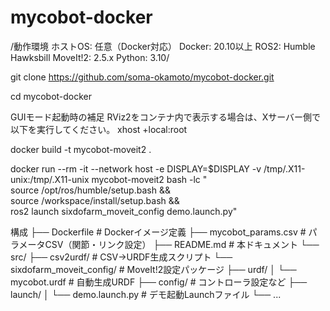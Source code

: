 # mycobot-docker
/動作環境
ホストOS: 任意（Docker対応）
Docker: 20.10以上
ROS2: Humble Hawksbill
MoveIt!2: 2.5.x
Python: 3.10/

git clone https://github.com/soma-okamoto/mycobot-docker.git

cd mycobot-docker

GUIモード起動時の補足
RViz2をコンテナ内で表示する場合は、Xサーバー側で以下を実行してください。
xhost +local:root

docker build -t mycobot-moveit2 .

docker run --rm -it --network host -e DISPLAY=$DISPLAY   -v /tmp/.X11-unix:/tmp/.X11-unix   mycobot-moveit2   bash -lc "\
    source /opt/ros/humble/setup.bash && \
    source /workspace/install/setup.bash && \
    ros2 launch sixdofarm_moveit_config demo.launch.py"



構成
├── Dockerfile                       # Dockerイメージ定義
├── mycobot_params.csv               # パラメータCSV（関節・リンク設定）
├── README.md                        # 本ドキュメント
└── src/
    ├── csv2urdf/                    # CSV→URDF生成スクリプト
    └── sixdofarm_moveit_config/     # MoveIt!2設定パッケージ
        ├── urdf/
        │   └── mycobot.urdf         # 自動生成URDF
        ├── config/                   # コントローラ設定など
        ├── launch/
        │   └── demo.launch.py       # デモ起動Launchファイル
        └── ...
